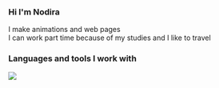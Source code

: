 ### Hi I'm Nodira 
<!-- About myself-->
I make animations and web pages<br/>
I can work part time because of my studies and I like to travel

### Languages and tools I work with
<code><img src="https://seeklogo.com/free-vector-logos/html5"></code>
<!--[https://ru.wikipedia.org/wiki/HTML]  [https://play.google.com/store/apps/details?id=com.codeliber.html&hl=ru&gl=US]-->

